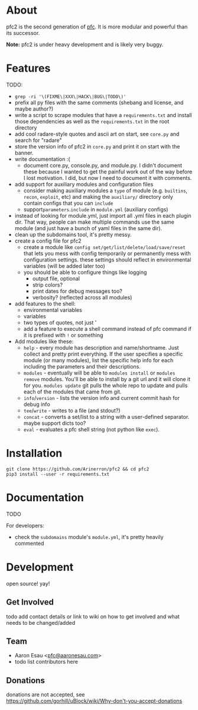 # About

pfc2 is the second generation of [pfc](https://github.com/Arinerron/pfc). It is more modular and powerful than its successor.

**Note:** pfc2 is under heavy development and is likely very buggy.

# Features

TODO:
* `grep -ri '\(FIXME\|XXX\|HACK\|BUG\|TODO\)'`
* prefix all py files with the same comments (shebang and license, and maybe author?)
* write a script to scrape modules that have a `requirements.txt` and install those dependencies as well as the `requirements.txt` in the root directory
* add cool radare-style quotes and ascii art on start, see `core.py` and search for "radare"
* store the version info of pfc2 in `core.py` and print it on start with the banner.
* write documentation :(
  * document core.py, console.py, and module.py. I didn't document these because I wanted to get the painful work out of the way before I lost motivation. I did, but now I need to document it with comments.
* add support for auxiliary modules and configuration files
  * consider making auxiliary modules a `type` of module (e.g. `builtins`, `recon`, `exploit`, etc) and making the `auxiliary/` directory only contain configs that you can `include`
  * support`parameters`.`include` in `module.yml` (auxiliary configs)
* instead of looking for module.yml, just import all .yml files in each plugin dir. That way, people can make multiple commands use the same module (and just have a bunch of yaml files in the same dir).
* clean up the subdomains tool, it's pretty messy.
* create a config file for pfc2
  * create a module like `config set/get/list/delete/load/save/reset` that lets you mess with config temporarily or permanently mess with configuration settings. these settings should reflect in environmental variables (will be added later too)
  * you should be able to configure things like logging
    * output file, optional
    * strip colors?
    * print dates for debug messages too?
    * verbosity? (reflected across all modules)
* add features to the shell:
  * environmental variables
  * variables
  * two types of quotes, not just '
  * add a feature to execute a shell command instead of pfc command if it is prefixed with `!` or something
* Add modules like these:
  * `help` - every module has description and name/shortname. Just collect and pretty print everything. If the user specifies a specific module (or many modules), list the specific help info for each including the parameters and their descriptions.
  * `modules` - eventually will be able to `modules install` or `modules remove` modules. You'll be able to install by a git url and it will clone it for you. `modules update` git pulls the whole repo to update and pulls each of the modules that came from git.
  * `info`/`version` - lists the version info and current commit hash for debug info
  * `tee`/`write` - writes to a file (and stdout?)
  * `concat` - converts a set/list to a string with a user-defined separator. maybe support dicts too?
  * `eval` - evaluates a pfc shell string (not python like `exec`).

# Installation

```
git clone https://github.com/Arinerron/pfc2 && cd pfc2
pip3 install --user -r requirements.txt
```

# Documentation

TODO

For developers:
* check the `subdomains` module's `module.yml`, it's pretty heavily commented

# Development

open source! yay!

## Get Involved
todo add contact details or link to wiki on how to get involved and what needs to be changed/added

## Team
* Aaron Esau <[pfc@aaronesau.com](mailto:pfc@aaronesau.com)>
* todo list contributors here

## Donations

donations are not accepted, see https://github.com/gorhill/uBlock/wiki/Why-don't-you-accept-donations

